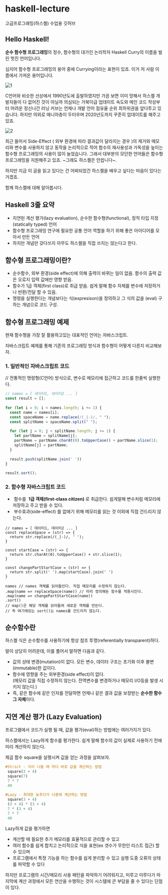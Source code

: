 # haskell-lecture
고급프로그래밍(하스켈)  수업용 깃허브

## Hello Haskell!

**순수 함수형 프로그래밍**의 정수, 함수형의 대가인 논리학자 Haskell Curry의 이름을 빌린 멋진 언어입니다.

심지어 함수형 프로그래밍의 용어 중에 Currying이라는 표현이 있죠. 이거 저 사람 이름에서 가져온 용어입니다.

![1](https://blog.kakaocdn.net/dn/cRl5cc/btq2OOY0axy/fn2juERYVELKDxsdjv6VK1/img.png)

C언어와 비슷한 선상에서 1990년도에 출발하였지만 가끔 보면 이미 망해서 하스켈 개발자들이 다 없어진 것이 아닐까 의심되는 거북이급 업데이트 속도와 메인 코드 작성부터 어려운 정신나간 러닝 커브는 언제나 개발 언어 점유율 순위 최하위권을 앞다투고 있습니다. 하지만 의외로 매니아층이 두터우며 2020년도까지 꾸준히 업데이트를 해주고 있죠.

![2](https://blog.kakaocdn.net/dn/ba9nFB/btq2MjEaoIS/qdtclPAfZSGMpDY1lIEok0/img.png)

최근 들어서 Side-Effect ( 외부 환경에 따라 결과값이 달라지는 경우 )의 제거와 메모리와 변수를 사용하지 않고 동작을 논리적으로 적어 함수의 재사용성과 가독성을 높이는 함수형 프로그래밍의 사용이 많이 늘었습니다. 그래서 대부분의 모던한 언어들은 함수형 프로그래밍을 지원해주고 있죠. ~그래도 하스켈은 안씁니다~.

하지만 지금 이 글을 읽고 있다는 건 어찌되었건 하스켈을 배우고 싶다는 마음이 있다는 거겠죠.

함께 하스켈에 대해 알아봅시다.

## Haskell 3줄 요약

-   지연된 계산 평가(lazy evaluation), 순수한 함수형(functional), 정적 타입 지정 (statically typed) 언어
-   함수형 프로그래밍 연구에 필요한 공통 언어 역할을 하기 위해 좋은 아이디어를 모아서 만든 언어
-   하지만 개념만 갖다쓰지 아무도 하스켈을 직접 쓰지는 않는다고 한다.

## 함수형 프로그래밍이란?

-   순수함수, 외부 환경(side effect)에 의해 출력이 바뀌는 일이 없음. 함수의 출력 값은 오로지 입력 값에만 영향 받음.
-   함수가 1급 객체(first class)로 취급 받음. 쉽게 말해 함수 자체를 변수에 저장하거나 반환/전달 할 수 있음.
-   명령을 실행한다는 개념보다는 식(expresison)을 정의하고 그 식의 값을 (eval) 구하는 개념으로 코드 구성.

## 함수형 프로그래밍 예제

현재 함수형을 가장 잘 활용하고있는 대표적인 언어는 자바스크립트.

자바스크립트 예제를 통해 기존의 프로그래밍 방식과 함수형이 어떻게 다른지 비교해보자.

### 1. 일반적인 자바스크립트 코드  
// 전통적인 명령형(C언어) 방식으로, 변수로 메모리에 접근하고 코드를 한줄씩 실행한다.

```javascript
// names = [ 데이터1, 데이터2 ... ]
const result = [];
 
for (let i = 0; i < names.length; i += 1) {
  const name = names[i];
  const spaceName = name.replace(/(_|-)/, " ");
  const splitName = spaceName.split(" ");
 
  for (let j = 0; j < splitName.length; j += 1) {
    let partName = splitName[j];
    partName = partName.charAt(0).toUpperCase() + partName.slice(1);
    splitName[j] = partName;
  }
 
  result.push(splitName.join(' '))
}
 
result.sort();
```

### 2. 함수형 자바스크립트 코드  
-  함수를  **1급 객체(first-class citizen)** 로 취급한다. 쉽게말해 변수처럼 메모리에 저장하고 주고 받을 수 있다.  
-  부수효과(side-effect) 를 없애기 위해 메모리를 읽는 것 이외에 직접 건드리지 않는다.

```
// names = [ 데이터1, 데이터2 ... ]
const replaceSpace = (str) => {
  return str.replace(/(_|-)/, ' ');
}
 
const startCase = (str) => {
  return str.charAt(0).toUpperCase() + str.slice(1);
}
 
const changePartStartCase = (str) => {
  return str.split(' ').map(startCase).join(' ')
}
 
names // names 객체를 읽어들인다. 직접 메모리를 수정하지 않는다.
.map(name => replaceSpace(name)) // 미리 정의해둔 함수를 적용시킨다.
.map(name => changePartStartCase(name))
.sort() 
// map()은 해당 객체를 읽어들여 새로운 객체를 만든다.
// 즉 여기에있는 sort()는 names를 건드리지 않는다.
```

## 순수함수란

하스켈 식은 순수함수를 사용하기에 항상 참조 투명(referentially transparent)하다.

말이 상당히 어려운데, 이를 풀어서 말하면 다음과 같다.

-   값의 상태 변경(mutation)이 없다. 모든 변수, 데이터 구조는 초기화 이후 불변(immutable)한 값이다.
-   함수에 영향을 주는 외부환경(side effect)이 없다.  
    (메모리 값을 직접 수정하지 않는다. 전역변수를 변경하거나 메모리 I/O등을 발생 시키지 않는다.)
-   즉, 같은 함수에 같은 인자를 전달하면 언제나 같은 결과 값을 보장받는 **순수한 함수 그 자체**이다.

## 지연 계산 평가 (Lazy Evaluation)

프로그램에서 코드가 실행 될 때, 값을 평가(eval)하는 방법에는 여러가지가 있다.

하스켈에서는 Lazy하게 함수를 평가한다. 쉽게 말해 함수의 값이 실제로 사용하기 전에 미리 계산하지 않는다.

제곱 함수 square을 실행시켜 값을 얻는 과정을 살펴보자.

```haskell
#Strict - 식이 나올 때 마다 바로 값을 계산하는 방법
 square(3 + 4)
 square(7)
 7 * 7
 49
 
#Lazy - 최대한 늦추다가 나중에 계산하는 방법
 square(3 + 4)
 (3 + 4) * (3 + 4)
 7 * (3 + 4)
 7 * 7
 49
```

Lazy하게 값을 평가하면

-   계산할 때 필요한 추가 메모리를 효율적으로 관리할 수 있고
-   여러 함수를 쉽게 합치고 논리적으로 식을 표현(ex 갯수가 무한인 리스트 접근) 할 수 있으며
-   프로그램에서 특정 기능을 하는 함수를 쉽게 분리할 수 있고 실행 도중 오류의 상태를 파악할 수 있다

하지만 프로그램의 시간/메모리 사용 패턴을 파악하기 어려워지고, 미루고 미루다가 마지막에 계산 과정에서 모든 연산을 수행하는 것이 시스템에 큰 부담을 줄 수 있다는 단점이 있다.
